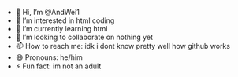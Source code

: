 - 👋 Hi, I’m @AndWei1
- 👀 I’m interested in html coding
- 🌱 I’m currently learning html
- 💞️ I’m looking to collaborate on nothing yet
- 📫 How to reach me: idk i dont know pretty well how github works
- 😄 Pronouns: he/him
- ⚡ Fun fact: im not an adult

<!---
AndWei1/AndWei1 is a ✨ special ✨ repository because its `README.md` (this file) appears on your GitHub profile.
You can click the Preview link to take a look at your changes.
--->
